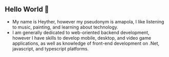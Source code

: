 ## Hello World 👋
- My name is Heyther, however my pseudonym is amapola, I like listening to music, painting, and learning about technology.
- I am generally dedicated to web-oriented backend development, however I have skills to develop mobile, desktop, and video game applications, as well as knowledge of front-end development on .Net, javascript, and typescript platforms.


